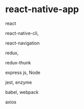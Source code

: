 # react-native-app

react 

react-native-cli, 

react-navigation

redux,

redux-thunk

express js, Node

jest, enzyme

babel, webpack

axios

